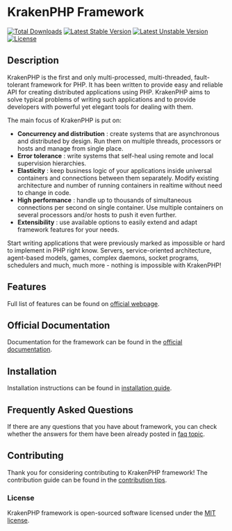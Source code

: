 # KrakenPHP Framework

[![Total Downloads](https://poser.pugx.org/kraken-php/kraken-framework/downloads)](https://packagist.org/packages/kraken-php/kraken-framework) [![Latest Stable Version](https://poser.pugx.org/kraken-php/kraken-framework/v/stable)](https://packagist.org/packages/kraken-php/kraken-framework) [![Latest Unstable Version](https://poser.pugx.org/kraken-php/kraken-framework/v/unstable)](https://packagist.org/packages/kraken-php/kraken-framework) [![License](https://poser.pugx.org/kraken-php/kraken-framework/license)](https://packagist.org/packages/kraken-php/kraken-framework)

## Description

KrakenPHP is the first and only multi-processed, multi-threaded, fault-tolerant framework for PHP. It has been written
to provide easy and reliable API for creating distributed applications using PHP. KrakenPHP aims to solve typical 
problems of writing such applications and to provide developers with powerful yet elegant tools for dealing with them. 

The main focus of KrakenPHP is put on: 
* __Concurrency and distribution__ : create systems that are asynchronous and distributed by design. Run them on multiple threads, processors or hosts and manage from single place.
* __Error tolerance__ : write systems that self-heal using remote and local supervision hierarchies.
* __Elasticity__ : keep business logic of your applications inside universal containers and connections between them separately. Modify existing architecture and number of running containers in realtime without need to change in code.
* __High performance__ : handle up to thousands of simultaneous connections per second on single container. Use multiple containers on several processors and/or hosts to push it even further.
* __Extensibility__ : use available options to easily extend and adapt framework features for your needs.

Start writing applications that were previously marked as impossible or hard to implement in PHP right know. 
Servers, service-oriented architecture, agent-based models, games, complex daemons, socket programs, schedulers 
and much, much more - nothing is impossible with KrakenPHP!

## Features

Full list of features can be found on [official webpage][1].

## Official Documentation

Documentation for the framework can be found in the [official documentation][2].

## Installation

Installation instructions can be found in [installation guide][3].

## Frequently Asked Questions

If there are any questions that you have about framework, you can check whether the answers 
for them have been already posted in [faq topic][4].

## Contributing

Thank you for considering contributing to KrakenPHP framework! The contribution guide can be found in the [contribution tips][5].

### License

KrakenPHP framework is open-sourced software licensed under the [MIT license][6].

[1]: http://kraken-php.com
[2]: http://kraken-php.com/docs
[3]: http://kraken-php.com/getting_started
[4]: http://kraken-php.com/faq
[5]: http://kraken-php.com/docs/contributions
[6]: http://opensource.org/licenses/MIT

